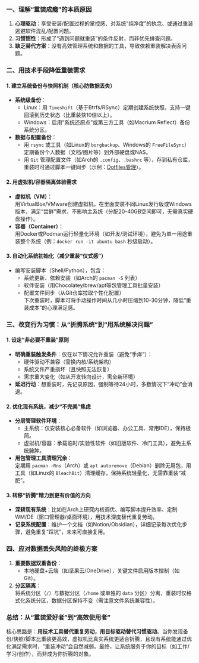 ### **一、理解“重装成瘾”的本质原因**
1. **心理驱动**：享受安装/配置过程的掌控感、对系统“纯净度”的执念、或通过重装逃避软件混乱/配置问题。  
2. **习惯惯性**：形成了“遇到问题就重装”的条件反射，而非优先排查问题。  
3. **缺乏替代方案**：没有高效管理系统和数据的工具，导致依赖重装解决表面问题。


### **二、用技术手段降低重装需求**
#### 1. **建立系统备份与快照机制（核心防数据丢失）**
- **系统级备份**：  
  - Linux：用 `Timeshift`（基于Btrfs/RSync）定期创建系统快照，支持一键回滚到历史状态（比重装快10倍以上）。  
  - Windows：启用“系统还原点”或第三方工具（如Macrium Reflect）备份系统分区。  
- **数据与配置备份**：  
  - 用 `rsync` 或工具（如Linux的 `borgbackup`、Windows的 `FreeFileSync`）定期备份个人数据（文档/图片等）到外部硬盘或NAS。  
  - 用 `Git` 管理配置文件（如Arch的 `.config`、`.bashrc` 等），存到私有仓库，重装时可通过脚本一键同步（示例：[Dotfiles管理](https://dotfiles.github.io/)）。

#### 2. **用虚拟机/容器隔离体验需求**
- **虚拟机（VM）**：  
  用VirtualBox/VMware创建虚拟机，在里面安装不同Linux发行版或Windows版本，满足“尝鲜”需求，不影响主系统（分配20-40GB空间即可，无需真实硬盘操作）。  
- **容器（Container）**：  
  用Docker或Podman运行轻量化环境（如开发/测试环境），避免为单一用途重装整个系统（例：`docker run -it ubuntu bash` 秒级启动）。

#### 3. **自动化系统初始化（减少重装“仪式感”）**
- 编写安装脚本（Shell/Python），包含：  
  - 系统更新、依赖安装（如Arch的 `pacman -S` 列表）  
  - 软件安装（用Chocolatey/brew/apt等包管理工具批量安装）  
  - 配置文件同步（从Git仓库拉取个性化配置）  
  下次重装时，脚本可将手动操作时间从几小时压缩到10-30分钟，降低“重装成本”的心理满足感。


### **三、改变行为习惯：从“折腾系统”到“用系统解决问题”**
#### 1. **设定“非必要不重装”原则**
- **明确重装触发条件**：仅在以下情况允许重装（避免“手痒”）：  
  - 硬件驱动不兼容（需换内核/系统架构）  
  - 系统文件严重损坏（且快照无法恢复）  
  - 需求重大变化（如从开发转向设计，需全新环境）  
- **延迟行动**：想重装时，先记录原因，强制等待24小时，多数情况下“冲动”会消退。

#### 2. **优化现有系统，减少“不完美”焦虑**
- **分层管理软件环境**：  
  - 主系统：仅安装核心必备软件（如浏览器、办公工具、常用IDE），保持极简。  
  - 虚拟机/容器：承载临时/实验性软件（如旧版软件、冷门工具），避免主系统臃肿。  
- **用包管理工具清理冗余**：  
  定期用 `pacman -Rns`（Arch）或 `apt autoremove`（Debian）删除无用包，用工具（如Linux的 `BleachBit`）清理缓存，保持系统轻量化，无需靠重装“减肥”。

#### 3. **转移“折腾”精力到更有价值的方向**
- **深耕现有系统**：比如在Arch上研究内核调优、编写脚本提升效率、定制WM/DE（窗口管理器/桌面环境），用技术深度替代重复劳动。  
- **记录系统配置**：维护一个文档（如Notion/Obsidian），详细记录每次优化步骤，避免重复“踩坑”，未来可直接复用。


### **四、应对数据丢失风险的终极方案**
1. **重要数据双重备份**：  
   - 本地硬盘+云端（如坚果云/OneDrive），关键文件启用版本控制（如Git）。  
2. **分区隔离**：  
   将系统分区（`/`）与数据分区（`/home` 或单独的 `data` 分区）分离，重装时仅格式化系统分区，数据分区保持不变（需注意文件系统兼容性）。


### **总结：从“重装爱好者”到“高效使用者”**
核心思路是：**用技术工具替代重复劳动，用目标驱动替代习惯驱动**。当你发现备份/快照/脚本比重装更高效，虚拟机比真实系统更适合折腾，且现有系统能通过优化满足需求时，“重装冲动”会自然减弱。最终，让系统服务于你的目标（如工作/学习/创作），而非成为你折腾的对象。
